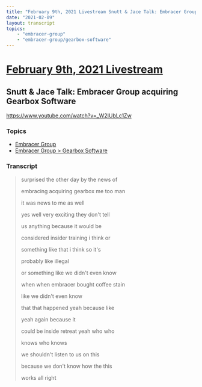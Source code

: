```yaml
---
title: "February 9th, 2021 Livestream Snutt & Jace Talk: Embracer Group acquiring Gearbox Software"
date: "2021-02-09"
layout: transcript
topics:
    - "embracer-group"
    - "embracer-group/gearbox-software"
---
```

# [February 9th, 2021 Livestream](../2021-02-09.md)
## Snutt & Jace Talk: Embracer Group acquiring Gearbox Software
https://www.youtube.com/watch?v=_W2IUbLc1Zw

### Topics
* [Embracer Group](../topics/embracer-group.md)
* [Embracer Group > Gearbox Software](../topics/embracer-group/gearbox-software.md)

### Transcript

> surprised the other day by the news of
>
> embracing acquiring gearbox me too man
>
> it was news to me as well
>
> yes well very exciting they don't tell
>
> us anything because it would be
>
> considered insider training i think or
>
> something like that i think so it's
>
> probably like illegal
>
> or something like we didn't even know
>
> when when embracer bought coffee stain
>
> like we didn't even know
>
> that that happened yeah because like
>
> yeah again because it
>
> could be inside retreat yeah who who
>
> knows who knows
>
> we shouldn't listen to us on this
>
> because we don't know how the this
>
> works all right
>
